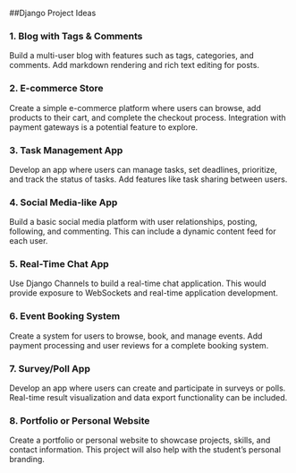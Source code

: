 
##Django Project Ideas

### 1. **Blog with Tags & Comments**
   Build a multi-user blog with features such as tags, categories, and comments. Add markdown rendering and rich text editing for posts.

### 2. **E-commerce Store**
   Create a simple e-commerce platform where users can browse, add products to their cart, and complete the checkout process. Integration with payment gateways is a potential feature to explore.

### 3. **Task Management App**
   Develop an app where users can manage tasks, set deadlines, prioritize, and track the status of tasks. Add features like task sharing between users.

### 4. **Social Media-like App**
   Build a basic social media platform with user relationships, posting, following, and commenting. This can include a dynamic content feed for each user.

### 5. **Real-Time Chat App**
   Use Django Channels to build a real-time chat application. This would provide exposure to WebSockets and real-time application development.

### 6. **Event Booking System**
   Create a system for users to browse, book, and manage events. Add payment processing and user reviews for a complete booking system.

### 7. **Survey/Poll App**
   Develop an app where users can create and participate in surveys or polls. Real-time result visualization and data export functionality can be included.

### 8. **Portfolio or Personal Website**
  Create a portfolio or personal website to showcase projects, skills, and contact information. This project will also help with the student’s personal branding.




